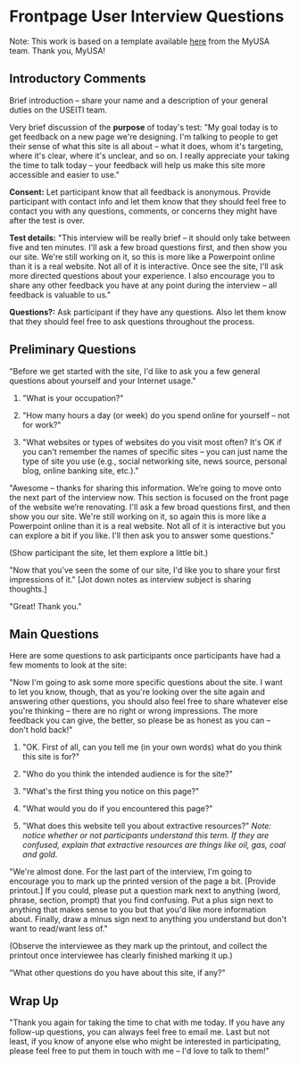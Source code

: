# Frontpage User Interview Questions 

Note: This work is based on a template available [here](https://myusa.hackpad.com/Template-Onsite-User-Interview-Questions-y08pqBL0EvA) from the MyUSA team. Thank you, MyUSA!


## Introductory Comments

Brief introduction – share your name and a description of your general duties on the USEITI team.

Very brief discussion of the **purpose** of today's test:  "My goal today is to get feedback on a new page we're designing. I'm talking to people to get their sense of what this site is all about – what it does, whom it's targeting, where it's clear, where it's unclear, and so on. I really appreciate your taking the time to talk today – your feedback will help us make this site more accessible and easier to use."

**Consent:** Let participant know that all feedback is anonymous. Provide participant with contact info and let them know that they should feel free to contact you with any questions, comments, or concerns they might have after the test is over. 

**Test details:** "This interview will be really brief – it should only take between five and ten minutes. I'll ask a few broad questions first, and then show you our site. We're still working on it, so this is more like a Powerpoint online than it is a real website. Not all of it is interactive. Once see the site, I'll ask more directed questions about your experience. I also encourage you to share any other feedback you have at any point during the interview – all feedback is valuable to us."

**Questions?:** Ask participant if they have any questions. Also let them know that they should feel free to ask questions throughout the process.


## Preliminary Questions

"Before we get started with the site, I'd like to ask you a few general questions about yourself and your Internet usage."

1. "What is your occupation?"

2. "How many hours a day (or week) do you spend online for yourself – not for work?"

3. "What websites or types of websites do you visit most often? It's OK if you can't remember the names of specific sites – you can just name the type of site you use (e.g., social networking site, news source, personal blog, online banking site, etc.)."


"Awesome – thanks for sharing this information. We’re going to move onto the next part of the interview now. This section is focused on the front page of the website we’re renovating. I'll ask a few broad questions first, and then show you our site. We're still working on it, so again this is more like a Powerpoint online than it is a real website. Not all of it is interactive but you can explore a bit if you like. I'll then ask you to answer some questions."

(Show participant the site, let them explore a little bit.)

"Now that you've seen the some of our site, I'd like you to share your first impressions of it." 
[Jot down notes as interview subject is sharing thoughts.]


"Great! Thank you."


## Main Questions

Here are some questions to ask participants once participants have had a few moments to look at the site:

"Now I'm going to ask some more specific questions about the site. I want to let you know, though, that as you're looking over the site again and answering other questions, you should also feel free to share whatever else you're thinking – there are no right or wrong impressions. The more feedback you can give, the better, so please be as honest as you can – don't hold back!"


1. "OK. First of all, can you tell me (in your own words) what do you think this site is for?" 

2. "Who do you think the intended audience is for the site?"

3. "What's the first thing you notice on this page?"

4. "What would you do if you encountered this page?"

5. "What does this website tell you about extractive resources?" _Note: notice whether or not participants understand this term. If they are confused, explain that extractive resources are things like oil, gas, coal and gold._


"We're almost done. For the last part of the interview, I'm going to encourage you to mark up the printed version of the page a bit. [Provide printout.] If you could, please put a question mark next to anything (word, phrase, section, prompt) that you find confusing. Put a plus sign next to anything that makes sense to you but that you'd like more information about. Finally, draw a minus sign next to anything you understand but don't want to read/want less of."

(Observe the interviewee as they mark up the printout, and collect the printout once interviewee has clearly finished marking it up.)

"What other questions do you have about this site, if any?"


## Wrap Up

"Thank you again for taking the time to chat with me today. If you have any follow-up questions, you can always feel free to email me. Last but not least, if you know of anyone else who might be interested in participating, please feel free to put them in touch with me – I'd love to talk to them!"